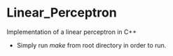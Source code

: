 # Linear_Perceptron
Implementation of a linear perceptron in C++

* Simply run *make* from root directory in order to run.
